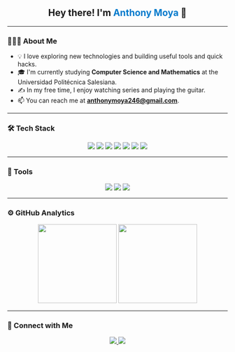 <h2 align="center">Hey there! I'm <span style="color:#007acc;">Anthony Moya</span> 👋</h2>

---

### 👨🏻‍💻 About Me

- 💡 I love exploring new technologies and building useful tools and quick hacks.  
- 🎓 I'm currently studying **Computer Science and Mathematics** at the Universidad Politécnica Salesiana.  
- ✍️ In my free time, I enjoy watching series and playing the guitar.  
- 📫 You can reach me at **[anthonymoya246@gmail.com](mailto:anthonymoya246@gmail.com)**.

---

### 🛠 Tech Stack

<p align="center">
  <img src="https://img.shields.io/badge/Spring_Boot-6DB33F?style=for-the-badge&logo=springboot&logoColor=white"/>
  <img src="https://img.shields.io/badge/Angular-DD0031?style=for-the-badge&logo=angular&logoColor=white"/>
  <img src="https://img.shields.io/badge/Jakarta_EE-EE4C2C?style=for-the-badge&logo=jakartaee&logoColor=white"/>
  <img src="https://img.shields.io/badge/Django-092E20?style=for-the-badge&logo=django&logoColor=white"/>
  <img src="https://img.shields.io/badge/Odoo-714B67?style=for-the-badge&logo=odoo&logoColor=white"/>
  <img src="https://img.shields.io/badge/Oracle-F80000?style=for-the-badge&logo=oracle&logoColor=white"/>
  <img src="https://img.shields.io/badge/PostgreSQL-336791?style=for-the-badge&logo=postgresql&logoColor=white"/>
</p>

---

### 🧰 Tools

<p align="center">
  <img src="https://img.shields.io/badge/PyCharm-143?style=for-the-badge&logo=pycharm&logoColor=white"/>
  <img src="https://img.shields.io/badge/IntelliJ_IDEA-000000.svg?style=for-the-badge&logo=intellijidea&logoColor=white"/>
  <img src="https://img.shields.io/badge/VS_Code-0078d7.svg?style=for-the-badge&logo=visualstudiocode&logoColor=white"/>
</p>

---

### ⚙️ GitHub Analytics

<p align="center">
  <img height="180em" src="https://github-readme-stats-eight-theta.vercel.app/api?username=Anthonazo&show_icons=true&theme=algolia&include_all_commits=true&count_private=true"/>
  <img height="180em" src="https://github-readme-stats-eight-theta.vercel.app/api/top-langs/?username=Anthonazo&layout=compact&langs_count=8&theme=algolia"/>
</p>

---

### 🤝 Connect with Me

<p align="center">
  <a href="https://www.linkedin.com/in/anthony-moya-ochoa-46b211217" target="_blank">
    <img src="https://img.shields.io/badge/LinkedIn-%230077B5.svg?style=for-the-badge&logo=linkedin&logoColor=white"/>
  </a>
  <a href="https://github.com/Anthonazo" target="_blank">
    <img src="https://img.shields.io/badge/GitHub-181717.svg?style=for-the-badge&logo=github&logoColor=white"/>
  </a>
</p>
